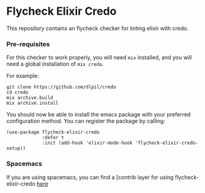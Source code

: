 Flycheck Elixir Credo
=====

This repository contains an flycheck checker for linting elixir with credo.

### Pre-requisites

For this checker to work properly, you will need `mix` installed, and you will
need a global installation of `mix credo`.

For example:

    git clone https://github.com/dlpil/credo
    cd credo
    mix archive.build
    mix archive.install

You should now be able to install the emacs package with your preferred
configuration method.  You can register the package by calling:

    (use-package flycheck-elixir-credo
                 :defer t
                 :init (add-hook 'elixir-mode-hook 'flycheck-elixir-credo-setup))

### Spacemacs

If you are using spacemacs, you can find a [contrib layer for using
flycheck-elixir-credo
[here](https://github.com/obmarg/dotfiles/tree/master/spacemacs.d/elixir-credo)
